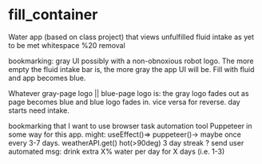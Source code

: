 # fill_container
Water app (based on class project) that views unfulfilled fluid intake as yet to be met whitespace %20 removal


bookmarking:
gray UI possibly with a non-obnoxious robot logo. The more empty the fluid intake bar is, the more gray the app UI will be. Fill with fluid and app becomes blue. 


Whatever gray-page logo || blue-page logo is: the gray logo fades out as page becomes blue and blue logo fades in. vice versa for reverse. day starts need intake.

bookmarking that I want to use browser task automation tool Puppeteer in some way for this app.
might: useEffect()=> puppeteer()-> maybe once every 3-7 days. weatherAPI.get() hot(>90deg) 3 day streak ? send user automated msg: drink extra X% water per day for X days (i.e. 1-3)
